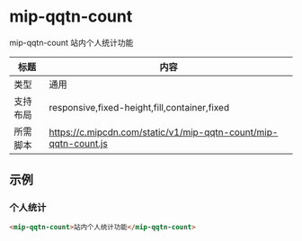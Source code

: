 # mip-qqtn-count

mip-qqtn-count 站内个人统计功能

标题|内容
----|----
类型|通用
支持布局|responsive,fixed-height,fill,container,fixed
所需脚本|https://c.mipcdn.com/static/v1/mip-qqtn-count/mip-qqtn-count.js


## 示例

### 个人统计
```html
<mip-qqtn-count>站内个人统计功能</mip-qqtn-count>
```


